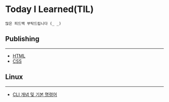 # Today I Learned(TIL)
```
많은 피드백 부탁드립니다 (_ _)
```

## Publishing
-------------
* [HTML](https://github.com/dev-jambin/TIL/blob/main/Publishing/HTML.md)
* [CSS](https://github.com/dev-jambin/TIL/blob/main/Publishing/CSS.md)

## Linux
--------
* [CLI 개념 및 기본 명령어](https://github.com/dev-jambin/TIL/blob/main/Linux/CLI.md)